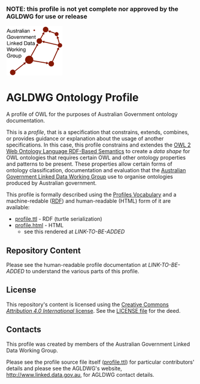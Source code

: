 
### NOTE: this profile is not yet complete nor approved by the AGLDWG for use or release

![](agldwg-logo-ochre-150.png)

# AGLDWG Ontology Profile
A profile of OWL for the purposes of Australian Government ontology documentation.

This is a *profile*, that is a specification that constrains, extends, combines, or provides guidance or explanation about the usage of another specifications. In this case, this profile constrains and extendes the [OWL 2 Web Ontology Language
RDF-Based Semantics](https://www.w3.org/TR/owl2-rdf-based-semantics/) to create a *data shape* for OWL ontologies that requires certain OWL and other ontology properties and patterns to be present. These properties allow certain forms of ontology classification, documentation and evaluation that the [Australian Government Linked Data Working Group](http://www.linked.data.gov.au) use to organise ontologies produced by Australian government.

This profile is formally described using the [Profiles Vocabulary](https://www.w3.org/TR/dx-prof/) and a machine-redable ([RDF](https://www.w3.org/RDF/)) and human-readable (HTML) form of it are available:

* [profile.ttl](profile.ttl) - RDF (turtle serialization)
* [profile.html](profile.html) - HTML
  * see this rendered at *LINK-TO-BE-ADDED*


## Repository Content
Please see the human-readable profile documentation at *LINK-TO-BE-ADDED* to understand the various parts of this profile.

## License
This repository's content is licensed using the [Creative Commons *Attribution 4.0 International* license](https://creativecommons.org/licenses/by/4.0/). See the [LICENSE file](LICENSE) for the deed.


## Contacts
This profile was created by members of the Australian Government Linked Data Working Group.

Please see the profile source file itself ([profile.ttl](profile.ttl)) for particular contributors' details and please see the AGLDWG's website, <http://www.linked.data.gov.au>, for AGLDWG contact details.
